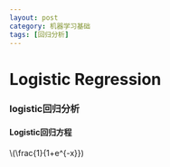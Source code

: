 ```yaml
---
layout: post
category: 机器学习基础
tags: [回归分析]
---
```


Logistic Regression
===============

### logistic回归分析

#### Logistic回归方程

\\(\frac{1}{1+e^{-x}})
